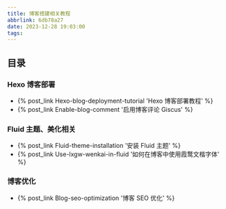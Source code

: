 ```yaml
---
title: 博客搭建相关教程
abbrlink: 6db78a27
date: 2023-12-28 19:03:00
tags:
---
```

## 目录

### Hexo 博客部署 
- {% post_link Hexo-blog-deployment-tutorial 'Hexo 博客部署教程' %}
- {% post_link Enable-blog-comment '启用博客评论 Giscus' %}

### Fluid 主题、美化相关
- {% post_link Fluid-theme-installation '安装 Fluid 主题' %}
- {% post_link Use-lxgw-wenkai-in-fluid '如何在博客中使用霞鹜文楷字体' %}

### 博客优化
- {% post_link Blog-seo-optimization '博客 SEO 优化' %}
